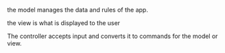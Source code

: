 the model manages the data and rules of the app.

the view is what is displayed to the user

The controller accepts input and converts it to commands for the model or view.
